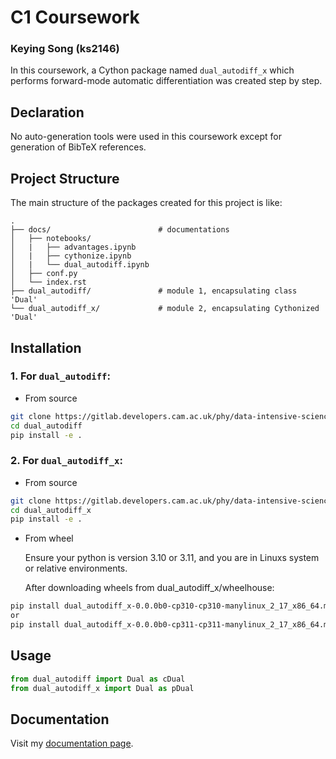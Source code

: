 # C1 Coursework
### Keying Song (ks2146)

In this coursework, a Cython package named `dual_autodiff_x` which performs forward-mode automatic differentiation was created step by step.

## Declaration
No auto-generation tools were used in this coursework except for generation of BibTeX references.

## Project Structure
The main structure of the packages created for this project is like:
```
.
├── docs/                        # documentations
│   ├── notebooks/               
│   |   ├── advantages.ipynb  
│   |   ├── cythonize.ipynb      
│   |   └── dual_autodiff.ipynb    
│   ├── conf.py     
│   └── index.rst                 
├── dual_autodiff/               # module 1, encapsulating class 'Dual'
└── dual_autodiff_x/             # module 2, encapsulating Cythonized 'Dual'
```

## Installation
### 1. For `dual_autodiff`:
- From source

```bash
git clone https://gitlab.developers.cam.ac.uk/phy/data-intensive-science-mphil/assessments/c1_coursework1/ks2146.git
cd dual_autodiff
pip install -e .
```


### 2. For `dual_autodiff_x`:
- From source

```bash
git clone https://gitlab.developers.cam.ac.uk/phy/data-intensive-science-mphil/assessments/c1_coursework1/ks2146.git
cd dual_autodiff_x
pip install -e .
```
- From wheel

    Ensure your python is version 3.10 or 3.11, and you are in Linuxs system or relative environments.  


    After downloading wheels from dual_autodiff_x/wheelhouse:

```bash
pip install dual_autodiff_x-0.0.0b0-cp310-cp310-manylinux_2_17_x86_64.manylinux2014_x86_64.whl
or
pip install dual_autodiff_x-0.0.0b0-cp311-cp311-manylinux_2_17_x86_64.manylinux2014_x86_64.whl
```

## Usage

```python
from dual_autodiff import Dual as cDual
from dual_autodiff_x import Dual as pDual
```

## Documentation

Visit my [documentation page](https://ks2146.readthedocs.io/en/latest/index.html).